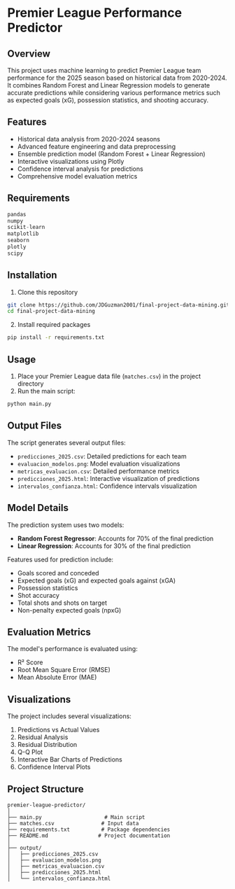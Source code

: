 # Premier League Performance Predictor

## Overview
This project uses machine learning to predict Premier League team performance for the 2025 season based on historical data from 2020-2024. It combines Random Forest and Linear Regression models to generate accurate predictions while considering various performance metrics such as expected goals (xG), possession statistics, and shooting accuracy.

## Features
- Historical data analysis from 2020-2024 seasons
- Advanced feature engineering and data preprocessing
- Ensemble prediction model (Random Forest + Linear Regression)
- Interactive visualizations using Plotly
- Confidence interval analysis for predictions
- Comprehensive model evaluation metrics

## Requirements
```python
pandas
numpy
scikit-learn
matplotlib
seaborn
plotly
scipy
```

## Installation
1. Clone this repository
```bash
git clone https://github.com/JDGuzman2001/final-project-data-mining.git
cd final-project-data-mining
```

2. Install required packages
```bash
pip install -r requirements.txt
```

## Usage
1. Place your Premier League data file (`matches.csv`) in the project directory
2. Run the main script:
```bash
python main.py
```

## Output Files
The script generates several output files:
- `predicciones_2025.csv`: Detailed predictions for each team
- `evaluacion_modelos.png`: Model evaluation visualizations
- `metricas_evaluacion.csv`: Detailed performance metrics
- `predicciones_2025.html`: Interactive visualization of predictions
- `intervalos_confianza.html`: Confidence intervals visualization

## Model Details
The prediction system uses two models:
- **Random Forest Regressor**: Accounts for 70% of the final prediction
- **Linear Regression**: Accounts for 30% of the final prediction

Features used for prediction include:
- Goals scored and conceded
- Expected goals (xG) and expected goals against (xGA)
- Possession statistics
- Shot accuracy
- Total shots and shots on target
- Non-penalty expected goals (npxG)

## Evaluation Metrics
The model's performance is evaluated using:
- R² Score
- Root Mean Square Error (RMSE)
- Mean Absolute Error (MAE)

## Visualizations
The project includes several visualizations:
1. Predictions vs Actual Values
2. Residual Analysis
3. Residual Distribution
4. Q-Q Plot
5. Interactive Bar Charts of Predictions
6. Confidence Interval Plots

## Project Structure
```
premier-league-predictor/
│
├── main.py                    # Main script
├── matches.csv               # Input data
├── requirements.txt          # Package dependencies
├── README.md                # Project documentation
│
├── output/
│   ├── predicciones_2025.csv
│   ├── evaluacion_modelos.png
│   ├── metricas_evaluacion.csv
│   ├── predicciones_2025.html
│   └── intervalos_confianza.html
```


